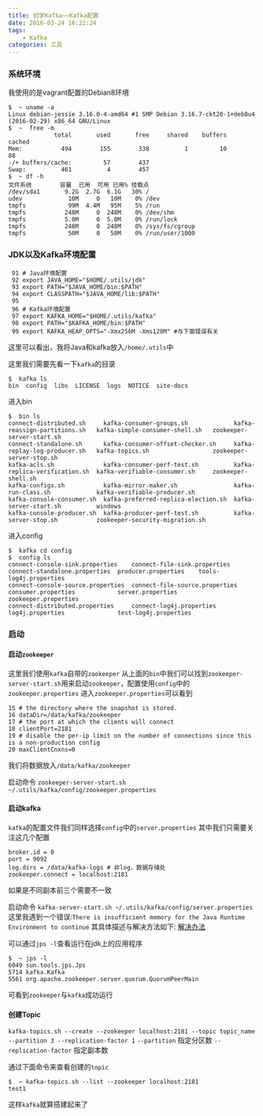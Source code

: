 ```yaml
---
title: 初学Kafka——Kafka配置
date: 2016-03-24 16:22:24
tags:
    - Kafka
categories: 工具
---
```


### 系统环境

我使用的是vagrant配置的Debian8环境

<!--more-->

```
$  ~ uname -a
Linux debian-jessie 3.16.0-4-amd64 #1 SMP Debian 3.16.7-ckt20-1+deb8u4 (2016-02-29) x86_64 GNU/Linux
$  ~  free -m
             total       used       free     shared    buffers     cached
Mem:           494        155        338          1         10         88
-/+ buffers/cache:         57        437
Swap:          461          4        457
$  ~ df -h
文件系统        容量  已用  可用 已用% 挂载点
/dev/sda1       9.2G  2.7G  6.1G   30% /
udev             10M     0   10M    0% /dev
tmpfs            99M  4.4M   95M    5% /run
tmpfs           248M     0  248M    0% /dev/shm
tmpfs           5.0M     0  5.0M    0% /run/lock
tmpfs           248M     0  248M    0% /sys/fs/cgroup
tmpfs            50M     0   50M    0% /run/user/1000
```
### JDK以及Kafka环境配置

```
 91 # Java环境配置
 92 export JAVA_HOME="$HOME/.utils/jdk"
 93 export PATH="$JAVA_HOME/bin:$PATH"
 94 export CLASSPATH="$JAVA_HOME/lib:$PATH"
 95
 96 # Kafka环境配置
 97 export KAFKA_HOME="$HOME/.utils/kafka"
 98 export PATH="$KAFKA_HOME/bin:$PATH"
 99 export KAFKA_HEAP_OPTS="-Xmx256M -Xms128M" #与下面错误有关
```

这里可以看出，我将Java和kafka放入`/home/.utils`中

这里我们需要先看一下`kafka`的目录

```
$  kafka ls
bin  config  libs  LICENSE  logs  NOTICE  site-docs
```

进入bin

```
$  bin ls
connect-distributed.sh     kafka-consumer-groups.sh             kafka-reassign-partitions.sh   kafka-simple-consumer-shell.sh   zookeeper-server-start.sh
connect-standalone.sh      kafka-consumer-offset-checker.sh     kafka-replay-log-producer.sh   kafka-topics.sh                  zookeeper-server-stop.sh
kafka-acls.sh              kafka-consumer-perf-test.sh          kafka-replica-verification.sh  kafka-verifiable-consumer.sh     zookeeper-shell.sh
kafka-configs.sh           kafka-mirror-maker.sh                kafka-run-class.sh             kafka-verifiable-producer.sh
kafka-console-consumer.sh  kafka-preferred-replica-election.sh  kafka-server-start.sh          windows
kafka-console-producer.sh  kafka-producer-perf-test.sh          kafka-server-stop.sh           zookeeper-security-migration.sh
```

进入config

```
$  kafka cd config
$  config ls
connect-console-sink.properties    connect-file-sink.properties    connect-standalone.properties  producer.properties    tools-log4j.properties
connect-console-source.properties  connect-file-source.properties  consumer.properties            server.properties      zookeeper.properties
connect-distributed.properties     connect-log4j.properties        log4j.properties               test-log4j.properties
```
### 启动
#### 启动`zookeeper`

这里我们使用`kafka`自带的`zookeeper`
从上面的`bin`中我们可以找到`zookeeper-server-start.sh`用来启动`zookeeper`，配置使用`config`中的`zookeeper.properties`
进入`zookeeper.properties`可以看到

```
15 # the directory where the snapshot is stored.
16 dataDir=/data/kafka/zookeeper
17 # the port at which the clients will connect
18 clientPort=2181
19 # disable the per-ip limit on the number of connections since this is a non-production config
20 maxClientCnxns=0
```

我们将数据放入`/data/kafka/zookeeper`

启动命令
`zookeeper-server-start.sh ~/.utils/kafka/config/zookeeper.properties`
#### 启动kafka

`kafka`的配置文件我们同样选择`config`中的`server.properties`
其中我们只需要关注这几个配置

```
broker.id = 0
port = 9092
log.dirs = /data/kafka-logs # 非log，数据存储处
zookeeper.connect = localhost:2181
```

如果是不同副本前三个需要不一致

启动命令
`kafka-server-start.sh ~/.utils/kafka/config/server.properties`
这里我遇到一个错误:`There is insufficient memory for the Java Runtime Environment to continue`
其具体描述与解决方法如下:
[解决办法](http://stackoverflow.com/questions/21448907/kafka-8-and-memory-there-is-insufficient-memory-for-the-java-runtime-environme)

可以通过`jps -l`查看运行在jdk上的应用程序

```
$  ~ jps -l
6049 sun.tools.jps.Jps
5714 kafka.Kafka
5561 org.apache.zookeeper.server.quorum.QuorumPeerMain
```

可看到`zookeeper`与`kafka`成功运行
#### 创建Topic

`kafka-topics.sh --create --zookeeper localhost:2181 --topic topic_name --partition 3 --replication-factor 1`
`--partition` 指定分区数
`--replication-factor` 指定副本数

通过下面命令来查看创建的`topic`

```
$  ~ kafka-topics.sh --list --zookeeper localhost:2181
test1
```

这样`kafka`就算搭建起来了
